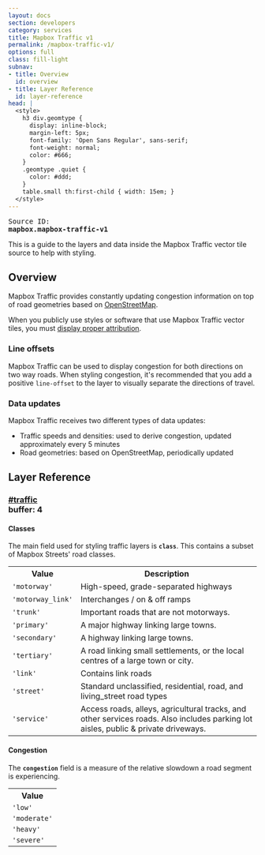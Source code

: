```yaml
---
layout: docs
section: developers
category: services
title: Mapbox Traffic v1
permalink: /mapbox-traffic-v1/
options: full
class: fill-light
subnav:
- title: Overview
  id: overview
- title: Layer Reference
  id: layer-reference
head: |
  <style>
    h3 div.geomtype {
      display: inline-block;
      margin-left: 5px;
      font-family: 'Open Sans Regular', sans-serif;
      font-weight: normal;
      color: #666;
    }
    .geomtype .quiet {
      color: #ddd;
    }
    table.small th:first-child { width: 15em; }
  </style>
---
```


<pre class='fill-darken3 dark round'>
<span class='quiet'>Source ID:</span>
<strong>mapbox.mapbox-traffic-v1</strong>
</pre>

This is a guide to the layers and data inside the Mapbox Traffic vector tile source to help with styling.

## Overview

Mapbox Traffic provides constantly updating congestion information on top of road geometries based on [OpenStreetMap](http://openstreetmap.org).

When you publicly use styles or software that use Mapbox Traffic vector tiles, you must [display proper attribution](https://www.mapbox.com/help/attribution/).

### Line offsets

Mapbox Traffic can be used to display congestion for both directions on two way roads. When styling congestion, it's recommended that you add a positive `line-offset` to the layer to visually separate the directions of travel.

### Data updates

Mapbox Traffic receives two different types of data updates:

- Traffic speeds and densities: used to derive congestion, updated approximately every 5 minutes
- Road geometries: based on OpenStreetMap, periodically updated


## Layer Reference

<a class='doc-section' id='traffic'></a>
<h3><a href='#traffic'>#traffic</a>
    <div class='geomtype' title='lines'>
        <span class='quiet inline small icon marker'></span>
        <span class='      inline small icon polyline'></span>
        <span class='quiet inline small icon polygon'></span>
        buffer: <strong>4</strong>
    </div>
</h3>

<h4>Classes</h4>

The main field used for styling traffic layers is __`class`__. This contains a subset of Mapbox Streets' road classes.

<table class='small'>
<tr><th>Value</th><th>Description</th></tr>
<tr><td><code>'motorway'</code></td><td>High-speed, grade-separated highways</td></tr>
<tr><td><code>'motorway_link'</code></td><td>Interchanges / on & off ramps</td></tr>
<tr><td><code>'trunk'</code></td><td>Important roads that are not motorways.</td></tr>
<tr><td><code>'primary'</code></td><td>A major highway linking large towns.</td></tr>
<tr><td><code>'secondary'</code></td><td>A highway linking large towns.</td></tr>
<tr><td><code>'tertiary'</code></td><td>A road linking small settlements, or the local centres of a large town or city.</td></tr>
<tr><td><code>'link'</code></td><td>Contains link roads</td></tr>
<tr><td><code>'street'</code></td><td>Standard unclassified, residential, road, and living_street road types</td></tr>
<tr><td><code>'service'</code></td><td>Access roads, alleys, agricultural tracks, and other services roads. Also includes parking lot aisles, public & private driveways.</td></tr>
</table>


<h4>Congestion</h4>

The __`congestion`__ field is a measure of the relative slowdown a road segment is experiencing.

<table class='small'>
<tr><th>Value</th></tr>
<tr><td><code>'low'</code></td></tr>
<tr><td><code>'moderate'</code></td></tr>
<tr><td><code>'heavy'</code></td></tr>
<tr><td><code>'severe'</code></td></tr>
</table>


